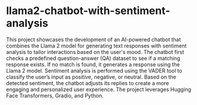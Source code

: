 # llama2-chatbot-with-sentiment-analysis

This project showcases the development of an AI-powered chatbot that combines the Llama 2 model for generating text responses with sentiment analysis to tailor interactions based on the user's mood. The chatbot first checks a predefined question-answer (QA) dataset to see if a matching response exists. If no match is found, it generates a response using the Llama 2 model. Sentiment analysis is performed using the VADER tool to classify the user’s input as positive, negative, or neutral. Based on the detected sentiment, the chatbot adjusts its replies to create a more engaging and personalized user experience. The project leverages Hugging Face Transformers, Gradio, and Python.

